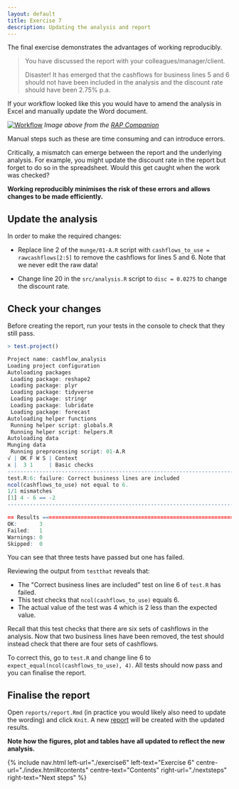 ```yaml
---
layout: default
title: Exercise 7
description: Updating the analysis and report
---
```


The final exercise demonstrates the advantages of working reproducibly.

> You have discussed the report with your colleagues/manager/client.
>
> Disaster!  It has emerged that the cashflows for business lines 5 and 6 should not have been included in the analysis and the discount rate should have been 2.75% p.a.

If your workflow looked like this you would have to amend the analysis in Excel and manually update the Word document.

<a href="https://ukgovdatascience.github.io/rap_companion/why.html#the-current-statistics-production-process">![Workflow](assets/images/rap_messypipeline.png)</a>
*Image above from the [RAP Companion](https://ukgovdatascience.github.io/rap_companion/)*

Manual steps such as these are time consuming and can introduce errors.

Critically, a mismatch can emerge between the report and the underlying analysis.  For example, you might update the discount rate in the report but forget to do so in the spreadsheet.  Would this get caught when the work was checked?

**Working reproducibly minimises the risk of these errors and allows changes to be made efficiently.**

## Update the analysis

In order to make the required changes:

* Replace line 2 of the `munge/01-A.R` script with `cashflows_to_use = rawcashflows[2:5]` to remove the cashflows for lines 5 and 6.  Note that we never edit the raw data!

* Change line 20 in the `src/analysis.R` script to `disc = 0.0275` to change the discount rate.

## Check your changes

Before creating the report, run your tests in the console to check that they still pass.

```R
> test.project()

Project name: cashflow_analysis
Loading project configuration
Autoloading packages
 Loading package: reshape2
 Loading package: plyr
 Loading package: tidyverse
 Loading package: stringr
 Loading package: lubridate
 Loading package: forecast
Autoloading helper functions
 Running helper script: globals.R
 Running helper script: helpers.R
Autoloading data
Munging data
 Running preprocessing script: 01-A.R
√ | OK F W S | Context
x |  3 1     | Basic checks
--------------------------------------------------------------------------------
test.R:6: failure: Correct business lines are included
ncol(cashflows_to_use) not equal to 6.
1/1 mismatches
[1] 4 - 6 == -2
--------------------------------------------------------------------------------

== Results =====================================================================
OK:       3
Failed:   1
Warnings: 0
Skipped:  0
```

You can see that three tests have passed but one has failed.

Reviewing the output from `testthat` reveals that:

* The "Correct business lines are included" test on line 6 of `test.R` has failed.
* This test checks that `ncol(cashflows_to_use)` equals 6.
* The actual value of the test was 4 which is 2 less than the expected value.

Recall that this test checks that there are six sets of cashflows in the analysis.  Now that two business lines have been removed, the test should instead check that there are four sets of cashflows.

To correct this, go to `test.R` and change line 6 to `expect_equal(ncol(cashflows_to_use), 4)`.  All tests should now pass and you can finalise the report.

## Finalise the report

Open `reports/report.Rmd` (in practice you would likely also need to update the wording) and click `Knit`.  A new [report](assets/report2.pdf) will be created with the updated results.

**Note how the figures, plot and tables have all updated to reflect the new analysis.**

{% include nav.html left-url="./exercise6" left-text="Exercise 6"
centre-url="./index.html#contents" centre-text="Contents"
right-url="./nextsteps" right-text="Next steps" %}
